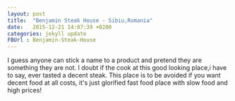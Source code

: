 ```yaml
---
layout: post
title:  "Benjamin Steak House - Sibiu,Romania"
date:   2015-12-21 14:07:39 +0200
categories: jekyll update
FBUrl : Benjamin-Steak-House
---
```

I guess anyone can stick a name to a product and pretend they are something they are not. I doubt if the cook at this good looking place,i have to say, ever tasted a  decent steak. This place is to be avoided if you want decent food at all costs, it's just glorified fast food place with slow food and high prices!

[jekyll-docs]: http://jekyllrb.com/docs/home
[jekyll-gh]:   https://github.com/jekyll/jekyll
[jekyll-talk]: https://talk.jekyllrb.com/
